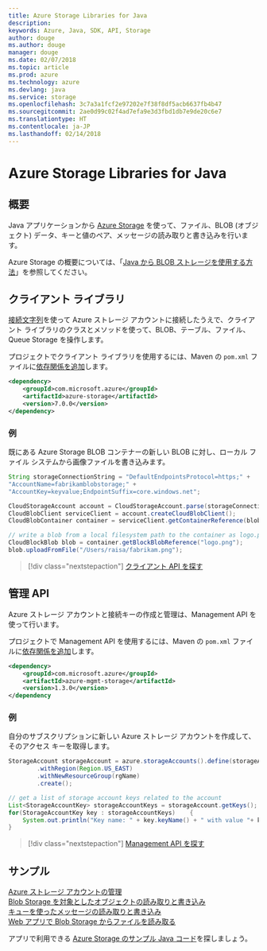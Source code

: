 ```yaml
---
title: Azure Storage Libraries for Java
description: 
keywords: Azure, Java, SDK, API, Storage
author: douge
ms.author: douge
manager: douge
ms.date: 02/07/2018
ms.topic: article
ms.prod: azure
ms.technology: azure
ms.devlang: java
ms.service: storage
ms.openlocfilehash: 3c7a3a1fcf2e97202e7f38f8df5acb6637fb4b47
ms.sourcegitcommit: 2ae0d99c02f4ad7efa9e3d3fbd1db7e9de20c6e7
ms.translationtype: HT
ms.contentlocale: ja-JP
ms.lasthandoff: 02/14/2018
---
```

# <a name="azure-storage-libraries-for-java"></a>Azure Storage Libraries for Java

## <a name="overview"></a>概要

Java アプリケーションから [Azure Storage](/azure/storage/storage-introduction) を使って、ファイル、BLOB (オブジェクト) データ、キーと値のペア、メッセージの読み取りと書き込みを行います。

Azure Storage の概要については、「[Java から BLOB ストレージを使用する方法](/azure/storage/storage-java-how-to-use-blob-storage)」を参照してください。

## <a name="client-library"></a>クライアント ライブラリ

[接続文字列](/azure/storage/storage-create-storage-account#manage-your-storage-account)を使って Azure ストレージ アカウントに接続したうえで、クライアント ライブラリのクラスとメソッドを使って、BLOB、テーブル、ファイル、Queue Storage を操作します。 

プロジェクトでクライアント ライブラリを使用するには、Maven の `pom.xml` ファイルに[依存関係を追加](https://maven.apache.org/guides/getting-started/index.html#How_do_I_use_external_dependencies)します。   

```XML
<dependency>
    <groupId>com.microsoft.azure</groupId>
    <artifactId>azure-storage</artifactId>
    <version>7.0.0</version>
</dependency>
```   

### <a name="example"></a>例

既にある Azure Storage BLOB コンテナーの新しい BLOB に対し、ローカル ファイル システムから画像ファイルを書き込みます。


```java
String storageConnectionString = "DefaultEndpointsProtocol=https;" + 
"AccountName=fabrikamblobstorage;" + 
"AccountKey=keyvalue;EndpointSuffix=core.windows.net";

CloudStorageAccount account = CloudStorageAccount.parse(storageConnectionString);
CloudBlobClient serviceClient = account.createCloudBlobClient();
CloudBlobContainer container = serviceClient.getContainerReference(blobContainer);

// write a blob from a local filesystem path to the container as logo.png
CloudBlockBlob blob = container.getBlockBlobReference("logo.png");
blob.uploadFromFile("/Users/raisa/fabrikam.png");
```

> [!div class="nextstepaction"]
> [クライアント API を探す](/java/api/overview/azure/storage/clientlibrary)

## <a name="management-api"></a>管理 API

Azure ストレージ アカウントと接続キーの作成と管理は、Management API を使って行います。

プロジェクトで Management API を使用するには、Maven の `pom.xml` ファイルに[依存関係を追加](https://maven.apache.org/guides/getting-started/index.html#How_do_I_use_external_dependencies)します。  

```XML
<dependency>
    <groupId>com.microsoft.azure</groupId>
    <artifactId>azure-mgmt-storage</artifactId>
    <version>1.3.0</version>
</dependency
```   

### <a name="example"></a>例

自分のサブスクリプションに新しい Azure ストレージ アカウントを作成して、そのアクセス キーを取得します。

```java
StorageAccount storageAccount = azure.storageAccounts().define(storageAccountName)
        .withRegion(Region.US_EAST)
        .withNewResourceGroup(rgName)
        .create();

// get a list of storage account keys related to the account
List<StorageAccountKey> storageAccountKeys = storageAccount.getKeys();
for(StorageAccountKey key : storageAccountKeys)    {
    System.out.println("Key name: " + key.keyName() + " with value "+ key.value());
}
```

> [!div class="nextstepaction"]
> [Management API を探す](/java/api/overview/azure/storage/managementapi)


## <a name="samples"></a>サンプル

[Azure ストレージ アカウントの管理](../docs-ref-conceptual/java-sdk-manage-storage-accounts.md)    
[Blob Storage を対象としたオブジェクトの読み取りと書き込み](https://github.com/Azure-Samples/storage-blob-java-getting-started)   
[キューを使ったメッセージの読み取りと書き込み](https://github.com/Azure-Samples/storage-queue-java-getting-started)   
[Web アプリで Blob Storage からファイルを読み取る](https://github.com/Azure-Samples/app-service-java-manage-storage-connections-for-web-apps-on-linux)

アプリで利用できる [Azure Storage のサンプル Java コード](https://azure.microsoft.com/resources/samples/?platform=java&term=storage)を探しましょう。
